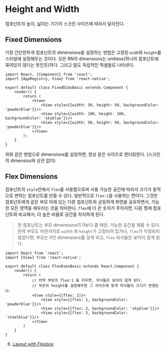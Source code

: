 # Height and Width

컴포넌트의 높이, 넓이는 기기의 스크린 사이즈에 따라서 달라진다.

## Fixed Dimensions

가장 간단한하게 컴포넌트의 dimensions을 설정하는 방법은 고정된 `widh`와 `height`를 스타일에 설정해두는 것이다. 모든 RN의 dimensions는 unitless(하나의 컴포넌트에 묶여있지 않다는 뜻인듯)하다. 그리고 밀도 독립적인 픽셀들로 나타낸다.

```
import React, {Component} from 'react';
import {AppRegistry, View} from 'react-native';

export default class FixedDimsBasic extends Component {
    render() {
        return (
            <View>
                <View style={{width: 50, height: 50, backgroundColor: 'powderblue'}}/>
                <View style={{width: 100, height: 100, backgroundColor: 'skyblue'}}/>
                <View style={{width: 50, height: 50, backgroundColor: 'powderblue'}}/>
            </View>
        );
    }
}
```

위와 같은 방법으로 dimensions를 설정하면, 항상 같은 사이즈로 렌더링한다. (스크린의 dimensios와 상관 없이)

## Flex Dimensions

컴포넌트의 `style`안에서 `flex`를 사용함으로써 사용 가능한 공간에 따라서 크기가 동적으로 변하는 컴포넌트를 만들 수 있다. 일반적으로 `flex:1`을 사용하는 편이다. 그것은 컴포넌트에게 같은 부모 아래 있는 다른 컴포넌트와 균등하게 화면을 공유하면서, 가능한 모든 영역을 채우라는 것을 의미한다. `flex`에 더 큰 숫자가 주어지면, 다른 형제 컴포넌트와 비교해서, 더 높은 비율로 공간을 차지하게 된다.

> 한 컴포넌트는 부모 dimensions이 0보다 클 때만, 가능한 공간을 채울 수 있다. 만약 부모도 마찬가지로 `width` 와 `height`가 고정되어 있거나, `flex`가 지정되지 않았다면, 부모는 0인 dimensions를 갖게 되고, `flex` 자식들은 보이지 않게 된다.

```
import React from 'react';
import {View} from 'react-native';

export default class FlexDimsBasic extends React.Component {
    render() {
        return (
            // 만약 부모의 flex:1 을 지우면, 자식들은 보이지 않게 된다.
            // 부모의 height를 설정해주면 그 사이즈에 맞게 자식들의 크기가 변경된다.
            <View style={{flex: 1}}>
                <View style={{flex: 1, backgroundColor: 'powderblue'}}/>
                <View style={{flex: 2, backgroundColor: 'skyblue'}}/>
                <View style={{flex: 3, backgroundColor: 'steelblue'}}/>
            </View>
        )
    }
}
```

6. [Layout with Flexbox](https://github.com/changhoi/TIL/blob/master/RN/The%20Basics/RN-6-Layout_with_Flexbox.md)
